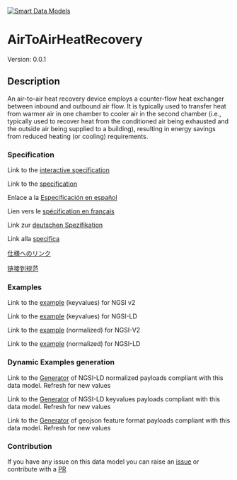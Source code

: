 [![Smart Data Models](https://smartdatamodels.org/wp-content/uploads/2022/01/SmartDataModels_logo.png "Logo")](https://smartdatamodels.org)
# AirToAirHeatRecovery
Version: 0.0.1

## Description 

An air-to-air heat recovery device employs a counter-flow heat exchanger between inbound and outbound air flow. It is typically used to transfer heat from warmer air in one chamber to cooler air in the second chamber (i.e., typically used to recover heat from the conditioned air being exhausted and the outside air being supplied to a building), resulting in energy savings from reduced heating (or cooling) requirements.
### Specification

Link to the [interactive specification](https://swagger.lab.fiware.org/?url=https://smart-data-models.github.io/dataModel.S4BLDG/AirToAirHeatRecovery/swagger.yaml)

Link to the [specification](https://github.com/smart-data-models/dataModel.S4BLDG/blob/master/AirToAirHeatRecovery/doc/spec.md)

Enlace a la [Especificación en español](https://github.com/smart-data-models/dataModel.S4BLDG/blob/master/AirToAirHeatRecovery/doc/spec_ES.md)

Lien vers le [spécification en français](https://github.com/smart-data-models/dataModel.S4BLDG/blob/master/AirToAirHeatRecovery/doc/spec_FR.md)

Link zur [deutschen Spezifikation](https://github.com/smart-data-models/dataModel.S4BLDG/blob/master/AirToAirHeatRecovery/doc/spec_DE.md)

Link alla [specifica](https://github.com/smart-data-models/dataModel.S4BLDG/blob/master/AirToAirHeatRecovery/doc/spec_IT.md)

[仕様へのリンク](https://github.com/smart-data-models/dataModel.S4BLDG/blob/master/AirToAirHeatRecovery/doc/spec_JA.md)

[链接到规范](https://github.com/smart-data-models/dataModel.S4BLDG/blob/master/AirToAirHeatRecovery/doc/spec_ZH.md)
### Examples

Link to the [example](https://smart-data-models.github.io/dataModel.S4BLDG/AirToAirHeatRecovery/examples/example.json) (keyvalues) for NGSI v2

Link to the [example](https://smart-data-models.github.io/dataModel.S4BLDG/AirToAirHeatRecovery/examples/example.jsonld) (keyvalues) for NGSI-LD

Link to the [example](https://smart-data-models.github.io/dataModel.S4BLDG/AirToAirHeatRecovery/examples/example-normalized.json) (normalized) for NGSI-V2

Link to the [example](https://smart-data-models.github.io/dataModel.S4BLDG/AirToAirHeatRecovery/examples/example-normalized.jsonld) (normalized) for NGSI-LD
### Dynamic Examples generation

Link to the [Generator](https://smartdatamodels.org/extra/ngsi-ld_generator.php?schemaUrl=https://raw.githubusercontent.com/smart-data-models/dataModel.S4BLDG/master/AirToAirHeatRecovery/schema.json&email=info@smartdatamodels.org) of NGSI-LD normalized payloads compliant with this data model. Refresh for new values

Link to the [Generator](https://smartdatamodels.org/extra/ngsi-ld_generator_keyvalues.php?schemaUrl=https://raw.githubusercontent.com/smart-data-models/dataModel.S4BLDG/master/AirToAirHeatRecovery/schema.json&email=info@smartdatamodels.org) of NGSI-LD keyvalues payloads compliant with this data model. Refresh for new values

Link to the [Generator](https://smartdatamodels.org/extra/geojson_features_generator.php?schemaUrl=https://raw.githubusercontent.com/smart-data-models/dataModel.S4BLDG/master/AirToAirHeatRecovery/schema.json&email=info@smartdatamodels.org) of geojson feature format payloads compliant with this data model. Refresh for new values
### Contribution

 If you have any issue on this data model you can raise an [issue](https://github.com/smart-data-models/dataModel.S4BLDG/issues)  or contribute with a [PR](https://github.com/smart-data-models/dataModel.S4BLDG/pulls)